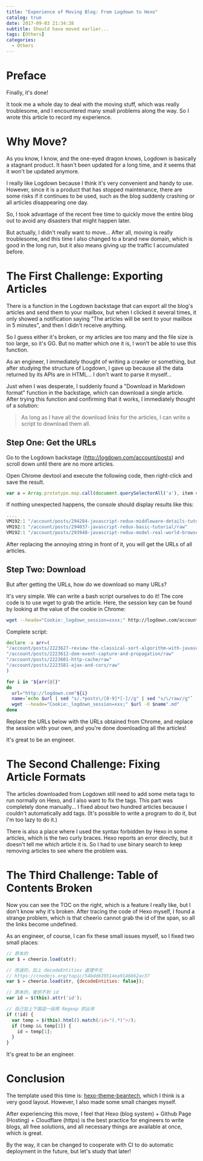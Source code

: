 ```yaml
---
title: "Experience of Moving Blog: From Logdown to Hexo"
catalog: true
date: 2017-09-03 21:34:38
subtitle: Should have moved earlier...
tags: [Others]
categories:
  - Others
---
```


# Preface

Finally, it's done!

It took me a whole day to deal with the moving stuff, which was really troublesome, and I encountered many small problems along the way. So I wrote this article to record my experience.

<!--more-->

# Why Move?

As you know, I know, and the one-eyed dragon knows, Logdown is basically a stagnant product. It hasn't been updated for a long time, and it seems that it won't be updated anymore.

I really like Logdown because I think it's very convenient and handy to use. However, since it is a product that has stopped maintenance, there are some risks if it continues to be used, such as the blog suddenly crashing or all articles disappearing one day.

So, I took advantage of the recent free time to quickly move the entire blog out to avoid any disasters that might happen later.

But actually, I didn't really want to move... After all, moving is really troublesome, and this time I also changed to a brand new domain, which is good in the long run, but it also means giving up the traffic I accumulated before.

# The First Challenge: Exporting Articles

There is a function in the Logdown backstage that can export all the blog's articles and send them to your mailbox, but when I clicked it several times, it only showed a notification saying "The articles will be sent to your mailbox in 5 minutes", and then I didn't receive anything.

So I guess either it's broken, or my articles are too many and the file size is too large, so it's GG. But no matter which one it is, I won't be able to use this function.

As an engineer, I immediately thought of writing a crawler or something, but after studying the structure of Logdown, I gave up because all the data returned by its APIs are in HTML... I don't want to parse it myself...

Just when I was desperate, I suddenly found a "Download in Markdown format" function in the backstage, which can download a single article. After trying this function and confirming that it works, I immediately thought of a solution:

> As long as I have all the download links for the articles, I can write a script to download them all.

## Step One: Get the URLs

Go to the Logdown backstage (http://logdown.com/account/posts) and scroll down until there are no more articles.

Open Chrome devtool and execute the following code, then right-click and save the result.
``` js
var a = Array.prototype.map.call(document.querySelectorAll('a'), item => item.getAttribute('href')).filter(item => item.indexOf('/raw') >= 0);for(var k of a) {console.log('"'+k+'"')}
```

If nothing unexpected happens, the console should display results like this:

``` js
....
VM192:1 "/account/posts/294284-javascript-redux-middleware-details-tutorial/raw"
VM192:1 "/account/posts/294037-javascript-redux-basic-tutorial/raw"
VM192:1 "/account/posts/293940-javascript-redux-model-real-world-browserhistory-not-found/raw"
```

After replacing the annoying string in front of it, you will get the URLs of all articles.

## Step Two: Download

But after getting the URLs, how do we download so many URLs?

It's very simple. We can write a bash script ourselves to do it! The core code is to use wget to grab the article. Here, the session key can be found by looking at the value of the cookie in Chrome:

``` bash
wget --heade="Cookie:_logdown_session=xxxx;" http://logdown.com/account/posts/2223627-review-the-classical-sort-algorithm-with-javascript/raw -O review-the-classical-sort-algorithm-with-javascript.md
```

Complete script:

``` bash
declare -a arr=(
"/account/posts/2223627-review-the-classical-sort-algorithm-with-javascript/raw"
"/account/posts/2223612-dom-event-capture-and-propagation/raw"
"/account/posts/2223601-http-cache/raw"
"/account/posts/2223581-ajax-and-cors/raw"
)

for i in "${arr[@]}"
do
  url="http://logdown.com"${i}
  name=`echo $url | sed "s/.*posts\/[0-9]*[-]//g" | sed "s/\/raw//g"`
  wget --heade="Cookie:_logdown_session=xxx;" $url -O $name".md"
done
```

Replace the URLs below with the URLs obtained from Chrome, and replace the session with your own, and you're done downloading all the articles!

It's great to be an engineer.

# The Second Challenge: Fixing Article Formats

The articles downloaded from Logdown still need to add some meta tags to run normally on Hexo, and I also want to fix the tags. This part was completely done manually... I fixed about two hundred articles because I couldn't automatically add tags. (It's possible to write a program to do it, but I'm too lazy to do it.)

There is also a place where I used the syntax forbidden by Hexo in some articles, which is the two curly braces. Hexo reports an error directly, but it doesn't tell me which article it is. So I had to use binary search to keep removing articles to see where the problem was.

# The Third Challenge: Table of Contents Broken

Now you can see the TOC on the right, which is a feature I really like, but I don't know why it's broken. After tracing the code of Hexo myself, I found a strange problem, which is that cheerio cannot grab the id of the span, so all the links become undefined.

As an engineer, of course, I can fix these small issues myself, so I fixed two small places:

``` js
// 原本的
var $ = cheerio.load(str);

// 改過的，加上 decodeEntities 處理中文
// https://cnodejs.org/topic/54bdd639514ea9146862ac37
var $ = cheerio.load(str, {decodeEntities: false});

// 原本的，會抓不到 id
var id = $(this).attr('id');

// 自己加上下面這一段用 Regexp 抓出來
if (!id) {
  var temp = $(this).html().match(/id="(.*)">/);
  if (temp && temp[1]) {
    id = temp[1];
  }
}
```

It's great to be an engineer.

# Conclusion

The template used this time is: [hexo-theme-beantech](https://github.com/YenYuHsuan/hexo-theme-beantech), which I think is a very good layout. However, I also made some small changes myself.

After experiencing this move, I feel that Hexo (blog system) + Github Page (Hosting) + Cloudflare (https) is the best practice for engineers to write blogs, all free solutions, and all necessary things are available at once, which is great.

By the way, it can be changed to cooperate with CI to do automatic deployment in the future, but let's study that later!
